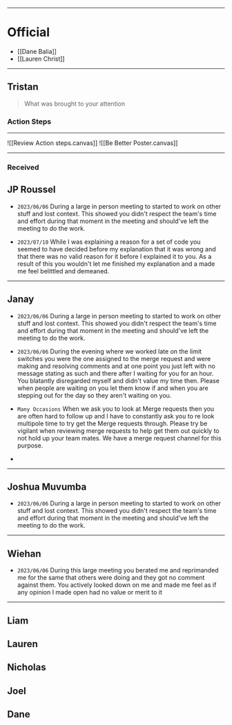 ___
# **Official**

- [[Dane Balia]]
- [[Lauren Christ]]



___
## Tristan
> What was brought to your attention

### Action Steps
___
![[Review Action steps.canvas]]
![[Be Better Poster.canvas]]
___



### Received


## JP Roussel
- ` 2023/06/06 ` 
  During a large in person meeting to started to work on other stuff and lost context. This showed you didn't respect the team's time and effort during that moment in the meeting and should've left the meeting to do the work.

- ` 2023/07/10 `
  While I was explaining a reason for a set of code you seemed to have decided before my explanation that it was wrong and that there was no valid reason for it before I explained it to you. As a result of this you wouldn't let me finished my explanation and a made me feel belittled and demeaned. 

___
## Janay

- ` 2023/06/06 ` 
  During a large in person meeting to started to work on other stuff and lost context. This showed you didn't respect the team's time and effort during that moment in the meeting and should've left the meeting to do the work.

- ` 2023/06/06 `
  During the evening where we worked late on the limit switches you were the one assigned to the merge request and were making and resolving comments and at one point you just left with no message stating as such and there after I waiting for you for an hour. You blatantly disregarded myself and didn't value my time then. Please when people are waiting on you let them know if and when you are stepping out for the day so they aren't waiting on you.

- ` Many Occasions `
  When we ask you to look at Merge requests then you are often hard to follow up and I have to constantly ask you to re look multipole time to try get the Merge requests through. Please try be vigilant when reviewing merge requests to help get them out quickly to not hold up your team mates. We have a merge request channel for this purpose. 

- 

___
## Joshua Muvumba

- ` 2023/06/06 `
  During a large in person meeting to started to work on other stuff and lost context. This showed you didn't respect the team's time and effort during that moment in the meeting and should've left the meeting to do the work.
  
___
## Wiehan

- ` 2023/06/06 `
  During this large meeting you berated me and reprimanded me for the same that others were doing and they got no comment against them. You actively looked down on me and made me feel as if any opinion I made open had no value or merit to it

___

## Liam

## Lauren


## Nicholas


## Joel


## Dane
